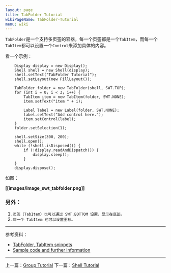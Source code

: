 ```yaml
---
layout: page
title: TabFolder Tutorial
wikiPageName: TabFolder-Tutorial
menu: wiki
---
```


`TabFolder`是一个支持多页签的容器，每一个页签都是一个`TabItem`，而每一个`TabItem`都可以设置一个`Control`来添加具体的内容。

看一个示例：

		Display display = new Display();
		Shell shell = new Shell(display);
		shell.setText("TabFolder Tutorial");
		shell.setLayout(new FillLayout());

		TabFolder folder = new TabFolder(shell, SWT.TOP);
		for (int i = 0; i < 3; i++) {
			TabItem item = new TabItem(folder, SWT.NONE);
			item.setText("item " + i);

			Label label = new Label(folder, SWT.NONE);
			label.setText("Add control here.");
			item.setControl(label);
		}
		folder.setSelection(1);

		shell.setSize(300, 200);
		shell.open();
		while (!shell.isDisposed()) {
			if (!display.readAndDispatch()) {
				display.sleep();
			}
		}
		display.dispose();

如图：

**[[images/image_swt_tabfolder.png]]**

### 另外：

1. `页签（TabItem）也可以通过 SWT.BOTTOM 设置，显示在底部。`
2. `每一个 TabItem 也可以设置图标。`

***
参考资料：
  * [TabFolder, TabItem snippets](http://www.eclipse.org/swt/snippets/#tabfolder)
  * [Sample code and further information](http://www.eclipse.org/swt/)

***

上一篇：[Group Tutorial](https://github.com/ecsoya/eclipse.tutorial/wiki/Group-Tutorial)
下一篇：[Shell Tutorial](https://github.com/ecsoya/eclipse.tutorial/wiki/Shell-Tutorial)
